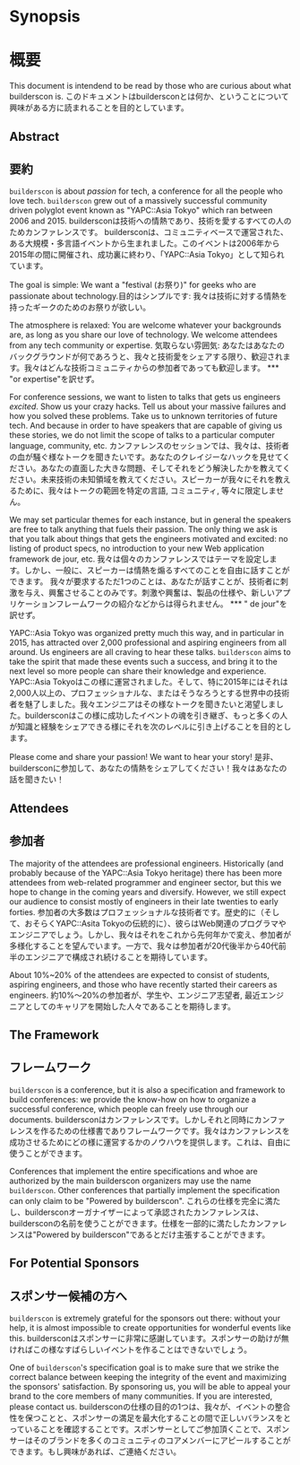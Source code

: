 # Synopsis
# 概要

This document is intendend to be read by those who are curious about what builderscon is.
このドキュメントはbuildersconとは何か、ということについて興味がある方に読まれることを目的としています。


## Abstract
## 要約

`builderscon` is about *passion* for tech, a conference for all the people who love tech. `builderscon` grew out of a massively successful community driven polyglot event known as "YAPC::Asia Tokyo" which ran between 2006 and 2015.
buildersconは技術への情熱であり、技術を愛するすべての人のためカンファレンスです。
buildersconは、コミュニティベースで運営された、ある大規模・多言語イベントから生まれました。このイベントは2006年から2015年の間に開催され、成功裏に終わり、「YAPC::Asia Tokyo」として知られています。


The goal is simple: We want a "festival (お祭り)" for geeks who are passionate about technology.目的はシンプルです: 我々は技術に対する情熱を持ったギークのためのお祭りが欲しい。


The atmosphere is relaxed: You are welcome whatever your backgrounds are, as long as you share our love of technology. We welcome attendees from any tech community or expertise.
気取らない雰囲気: あなたはあなたのバックグラウンドが何であろうと、我々と技術愛をシェアする限り、歓迎されます。我々はどんな技術コミュニティからの参加者であっても歓迎します。
*** "or expertise"を訳せず。


For conference sessions, we want to listen to talks that gets us engineers *excited*. Show us your crazy hacks. Tell us about your massive failures and how you solved these problems. Take us to unknown territories of future tech. And because in order to have speakers that are capable of giving us these stories, we do not limit the scope of talks to a particular computer language, community, etc. 
カンファレンスのセッションでは、我々は、技術者の血が騒ぐ様なトークを聞きたいです。あなたのクレイジーなハックを見せてください。あなたの直面した大きな問題、そしてそれをどう解決したかを教えてください。未来技術の未知領域を教えてください。スピーカーが我々にそれを教えるために、我々はトークの範囲を特定の言語, コミュニティ, 等々に限定しません。

We may set particular themes for each instance, but in general the speakers are free to talk anything that fuels their passion. The only thing we ask is that you talk about things that gets the engineers motivated and excited: no listing of product specs, no introduction to your new Web application framework de jour, etc.
我々は個々のカンファレンスではテーマを設定します。しかし、一般に、スピーカーは情熱を煽るすべてのことを自由に話すことができます。
我々が要求するただ1つのことは、あなたが話すことが、技術者に刺激を与え、興奮させることのみです。刺激や興奮は、製品の仕様や、新しいアプリケーションフレームワークの紹介などからは得られません。
*** " de jour"を訳せず。


YAPC::Asia Tokyo was organized pretty much this way, and in particular in 2015, has attracted over 2,000 professional and aspiring engineers from all around. Us engineers are all craving to hear these talks. `builderscon` aims to take the spirit that made these events such a success, and bring it to the next level so more people can share their knowledge and experience.
YAPC::Asia Tokyoはこの様に運営されました。そして、特に2015年にはそれは2,000人以上の、プロフェッショナルな、またはそうなろうとする世界中の技術者を魅了しました。我々エンジニアはその様なトークを聞きたいと渇望しました。buildersconはこの様に成功したイベントの魂を引き継ぎ、もっと多くの人が知識と経験をシェアできる様にそれを次のレベルに引き上げることを目的とします。


Please come and share your passion! We want to hear your story!
是非、buildersconに参加して、あなたの情熱をシェアしてください！我々はあなたの話を聞きたい！

## Attendees
## 参加者

The majority of the attendees are professional engineers. Historically (and probably because of the YAPC::Asia Tokyo heritage) there has been more attendees from web-related programmer and engineer sector, but this we hope to change in the coming years and diversify. However, we still expect our audience to consist mostly of engineers in their late twenties to early forties.
参加者の大多数はプロフェッショナルな技術者です。歴史的に（そして、おそらくYAPC::Asita Tokyoの伝統的に）、彼らはWeb関連のプログラマやエンジニアでしょう。しかし、我々はそれをこれから先何年かで変え、参加者が多様化することを望んでいます。一方で、我々は参加者が20代後半から40代前半のエンジニアで構成され続けることを期待しています。


About 10%~20% of the attendees are expected to consist of students, aspiring engineers, and those who have recently started their careers as engineers.
約10%～20%の参加者が、学生や、エンジニア志望者, 最近エンジニアとしてのキャリアを開始した人々であることを期待します。

## The Framework
## フレームワーク

`builderscon` is a conference, but it is also a specification and framework to build conferences: we provide the know-how on how to organize a successful conference, which people can freely use through our documents.
buildersconはカンファレンスです。しかしそれと同時にカンファレンスを作るための仕様書でありフレームワークです。我々はカンファレンスを成功させるためにどの様に運営するかのノウハウを提供します。これは、自由に使うことができます。

Conferences that implement the entire specifications and whoe are authorized by the main builderscon organizers may use the name `builderscon`. Other conferences that partially implement the specification can only claim to be "Powered by builderscon".
これらの仕様を完全に満たし、buildersconオーガナイザーによって承認されたカンファレンスは、buildersconの名前を使うことができます。仕様を一部的に満たしたカンファレンスは"Powered by builderscon"であるとだけ主張することができます。

## For Potential Sponsors
## スポンサー候補の方へ

`builderscon` is extremely grateful for the sponsors out there: without your help, it is almost impossible to create opportunities for wonderful events like this.
buildersconはスポンサーに非常に感謝しています。スポンサーの助けが無ければこの様なすばらしいイベントを作ることはできないでしょう。

One of `builderscon`'s specification goal is to make sure that we strike the correct balance between keeping the integrity of the event and maximizing the sponsors' satisfaction. By sponsoring us, you will be able to appeal your brand to the core members of many communities. If you are interested, please contact us.
buildersconの仕様の目的の1つは、我々が、イベントの整合性を保つことと、スポンサーの満足を最大化することの間で正しいバランスをとっていることを確認することです。スポンサーとしてご参加頂くことで、スポンサーはそのブランドを多くのコミュニティのコアメンバーにアピールすることができます。もし興味があれば、ご連絡ください。
